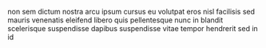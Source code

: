 non sem dictum nostra arcu ipsum cursus eu volutpat eros nisl facilisis sed
mauris venenatis eleifend libero quis pellentesque nunc in blandit scelerisque
suspendisse dapibus suspendisse vitae tempor hendrerit sed in id